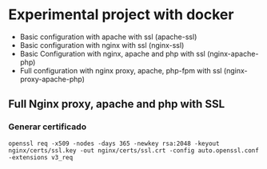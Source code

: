 # Experimental project with docker
- Basic configuration with apache with ssl (apache-ssl)
- Basic configuration with nginx with ssl (nginx-ssl)
- Basic Configuration with nginx, apache and php with ssl (nginx-apache-php)
- Full configuration with nginx proxy, apache, php-fpm with ssl (nginx-proxy-apache-php)

## Full Nginx proxy, apache and php with SSL
### Generar certificado
`openssl req -x509 -nodes -days 365 -newkey rsa:2048 -keyout nginx/certs/ssl.key -out nginx/certs/ssl.crt -config auto.openssl.conf -extensions v3_req`